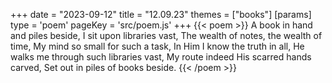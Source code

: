 +++
date = "2023-09-12"
title = "12.09.23"
themes = ["books"]
[params]
  type = 'poem'
  pageKey = 'src/poem.js'
+++
{{< poem >}}
A book in hand and piles beside,
I sit upon libraries vast,
The wealth of notes, the wealth of time,
My mind so small for such a task,
In Him I know the truth in all,
He walks me through such libraries vast,
My route indeed His scarred hands carved, 
Set out in piles of books beside.
{{< /poem >}}